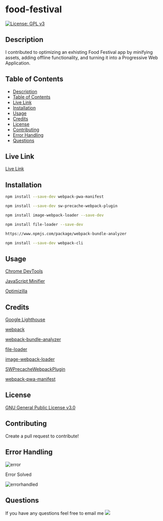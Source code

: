 # food-festival

[![License: GPL v3](https://img.shields.io/badge/License-GPLv3-blue.svg)](https://www.gnu.org/licenses/gpl-3.0)

## Description

I contributed to optimizing an exhisting Food Festival app by minifying assets, adding offline functionality, and turning it into a Progressive Web Application.

## Table of Contents

  - [Description](#description)
  - [Table of Contents](#table-of-contents)
  - [Live Link](https://kotalilyy.github.io/food-festival/)
  - [Installation](#installation)
  - [Usage](#usage)
  - [Credits](#credits)
  - [License](#license)
  - [Contributing](#contributing)
  - [Error Handling](#error-handling)
  - [Questions](#questions)

## Live Link

[Live Link](https://kotalilyy.github.io/food-festival/)

## Installation

```bash
npm install --save-dev webpack-pwa-manifest
```

```bash
npm install --save-dev sw-precache-webpack-plugin
```

```bash
npm install image-webpack-loader --save-dev
```

```bash
npm install file-loader --save-dev
```

```bash
https://www.npmjs.com/package/webpack-bundle-analyzer
```

```bash
npm install --save-dev webpack-cli
```

## Usage

[Chrome DevTools](https://developer.chrome.com/docs/devtools/)

[JavaScript Minifier](https://javascript-minifier.com/)

[Optimizilla](https://imagecompressor.com/)

## Credits

[Google Lighthouse](https://developers.google.com/web/tools/lighthouse)

[webpack](https://webpack.js.org/)

[webpack-bundle-analyzer](https://www.npmjs.com/package/webpack-bundle-analyzer)

[file-loader](https://www.npmjs.com/package/file-loader)

[image-webpack-loader](https://www.npmjs.com/package/image-webpack-loader)

[SWPrecacheWebpackPlugin](https://www.npmjs.com/package/sw-precache-webpack-plugin)

[webpack-pwa-manifest](https://www.npmjs.com/package/webpack-pwa-manifest)

## License

[GNU General Public License v3.0](https://www.gnu.org/licenses/gpl-3.0.en.html)

## Contributing 

Create a pull request to contribute!

## Error Handling

![error](https://user-images.githubusercontent.com/77229281/122117746-d5549c00-cdec-11eb-99b4-67c546558db6.jpg)

Error Solved 


![errorhandled](https://user-images.githubusercontent.com/77229281/122117843-f6b58800-cdec-11eb-97e8-70e6d2b5d042.jpg)


## Questions

If you have any questions feel free to email me <a href="mailto:kotalilyy@gmail.com?"><img src="https://img.shields.io/badge/gmail-%23DD0031.svg?&style=for-the-badge&logo=gmail&logoColor=white"/></a>